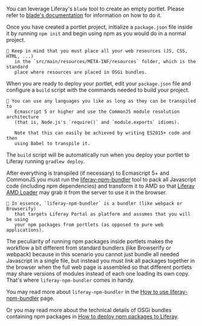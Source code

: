 You can leverage Liferay's `blade` tool to create an empty portlet. Please refer to [blade's documentation](<(https://dev.liferay.com/develop/tutorials/-/knowledge_base/7-0/blade-cli)>) for information on how to do it.

Once you have created a portlet project, initialize a `package.json` file inside it by running `npm init` and begin using npm as you would do in a normal project.

```
👀 Keep in mind that you must place all your web resources (JS, CSS, HTML, ...)
   in the `src/main/resources/META-INF/resources` folder, which is the standard
   place where resources are placed in OSGi bundles.
```

When you are ready to deploy your portlet, edit your `package.json` file and
configure a `build` script with the commands needed to build your project.

```
👀 You can use any languages you like as long as they can be transpiled to
   Ecmascript 5 or higher and use the CommonJS module resolution architecture
   (that is, Node.js's `require()` and `module.exports` idioms).

   Note that this can easily be achieved by writing ES2015+ code and then
   using Babel to transpile it.
```

The `build` script will be automatically run when you deploy your portlet to Liferay running `gradlew deploy`.

After everything is transpiled (if necessary) to Ecmascript 5+ and CommonJS you must run the [liferay-npm-bundler](https://github.com/liferay/liferay-js-toolkit/tree/master/packages/liferay-npm-bundler) tool to pack all Javascript code (including npm dependencies) and transform it to AMD so that [Liferay AMD Loader](https://github.com/liferay/liferay-amd-loader) may grab it from the server to use it in the browser.

```
👀 In essence, `liferay-npm-bundler` is a bundler (like webpack or Browserify)
   that targets Liferay Portal as platform and assumes that you will be using
   your npm packages from portlets (as opposed to pure web applications).
```

The peculiarity of running npm packages inside portlets makes the workflow a bit different from standard bundlers (like Browserify or webpack) because in this scenario you cannot just bundle all needed Javascript in a single file, but instead you must _link_ all packages together in the browser when the full web page is assembled so that different portlets may share versions of modules instead of each one loading its own copy. That's where `liferay-npm-bundler` comes in handy.

You may read more about `liferay-npm-bundler` in the [How to use liferay-npm-bundler](How-to-use-liferay-npm-bundler.md) page.

Or you may read more about the technical details of OSGi bundles containing npm packages in [How to deploy npm packages to Liferay](How-to-deploy-npm-packages-to-Liferay.md).

